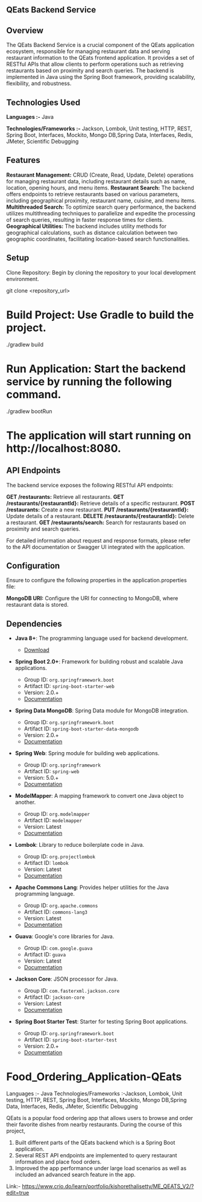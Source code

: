 ## QEats Backend Service
## Overview
The QEats Backend Service is a crucial component of the QEats application ecosystem, responsible for managing restaurant data and serving restaurant information to the QEats frontend application. It provides a set of RESTful APIs that allow clients to perform operations such as retrieving restaurants based on proximity and search queries. The backend is implemented in Java using the Spring Boot framework, providing scalability, flexibility, and robustness.

## Technologies Used

**Languages :-** Java

**Technologies/Frameworks :-** Jackson, Lombok, Unit testing, HTTP, REST, Spring Boot, Interfaces, Mockito, Mongo DB,Spring Data, Interfaces, Redis, JMeter, Scientific Debugging


## Features
**Restaurant Management:** CRUD (Create, Read, Update, Delete) operations for managing restaurant data, including restaurant details such as name, location, opening hours, and menu items.
**Restaurant Search:** The backend offers endpoints to retrieve restaurants based on various parameters, including geographical proximity, restaurant name, cuisine, and menu items.
**Multithreaded Search:** To optimize search query performance, the backend utilizes multithreading techniques to parallelize and expedite the processing of search queries, resulting in faster response times for clients.
**Geographical Utilities:** The backend includes utility methods for geographical calculations, such as distance calculation between two geographic coordinates, facilitating location-based search functionalities.

## Setup
Clone Repository: Begin by cloning the repository to your local development environment.

git clone <repository_url>

# Build Project: Use Gradle to build the project.
./gradlew build

# Run Application: Start the backend service by running the following command.
./gradlew bootRun

# The application will start running on http://localhost:8080.


## API Endpoints
The backend service exposes the following RESTful API endpoints:

**GET /restaurants:** Retrieve all restaurants.
**GET /restaurants/{restaurantId}:** Retrieve details of a specific restaurant.
**POST /restaurants:** Create a new restaurant.
**PUT /restaurants/{restaurantId}:** Update details of a restaurant.
**DELETE /restaurants/{restaurantId}:** Delete a restaurant.
**GET /restaurants/search:** Search for restaurants based on proximity and search queries.

For detailed information about request and response formats, please refer to the API documentation or Swagger UI integrated with the application.

## Configuration
Ensure to configure the following properties in the application.properties file:

**MongoDB URI:** Configure the URI for connecting to MongoDB, where restaurant data is stored.


## Dependencies

- **Java 8+**: The programming language used for backend development.
  - [Download](https://www.oracle.com/java/technologies/javase/javase-jdk8-downloads.html)

- **Spring Boot 2.0+**: Framework for building robust and scalable Java applications.
  - Group ID: `org.springframework.boot`
  - Artifact ID: `spring-boot-starter-web`
  - Version: 2.0.+
  - [Documentation](https://spring.io/projects/spring-boot)

- **Spring Data MongoDB**: Spring Data module for MongoDB integration.
  - Group ID: `org.springframework.boot`
  - Artifact ID: `spring-boot-starter-data-mongodb`
  - Version: 2.0.+
  - [Documentation](https://spring.io/projects/spring-data-mongodb)

- **Spring Web**: Spring module for building web applications.
  - Group ID: `org.springframework`
  - Artifact ID: `spring-web`
  - Version: 5.0.+
  - [Documentation](https://spring.io/guides/gs/spring-boot/)

- **ModelMapper**: A mapping framework to convert one Java object to another.
  - Group ID: `org.modelmapper`
  - Artifact ID: `modelmapper`
  - Version: Latest
  - [Documentation](http://modelmapper.org/getting-started/)

- **Lombok**: Library to reduce boilerplate code in Java.
  - Group ID: `org.projectlombok`
  - Artifact ID: `lombok`
  - Version: Latest
  - [Documentation](https://projectlombok.org/)

- **Apache Commons Lang**: Provides helper utilities for the Java programming language.
  - Group ID: `org.apache.commons`
  - Artifact ID: `commons-lang3`
  - Version: Latest
  - [Documentation](https://commons.apache.org/proper/commons-lang/)

- **Guava**: Google's core libraries for Java.
  - Group ID: `com.google.guava`
  - Artifact ID: `guava`
  - Version: Latest
  - [Documentation](https://github.com/google/guava)

- **Jackson Core**: JSON processor for Java.
  - Group ID: `com.fasterxml.jackson.core`
  - Artifact ID: `jackson-core`
  - Version: Latest
  - [Documentation](https://github.com/FasterXML/jackson-core)

- **Spring Boot Starter Test**: Starter for testing Spring Boot applications.
  - Group ID: `org.springframework.boot`
  - Artifact ID: `spring-boot-starter-test`
  - Version: 2.0.+
  - [Documentation](https://spring.io/guides/gs/testing-web/)


# Food_Ordering_Application-QEats
Languages :- Java
Technologies/Frameworks :-Jackson, Lombok, Unit testing, HTTP, REST, Spring Boot, Interfaces, Mockito, Mongo DB,Spring Data, Interfaces, Redis, JMeter, Scientific Debugging

QEats is a popular food ordering app that allows users to browse and order their favorite dishes from nearby restaurants. During the course of this project,

1. Built different parts of the QEats backend which is a Spring Boot application.
2. Several REST API endpoints are implemented to query restaurant information and place food orders.
3. Improved the app performance under large load scenarios as well as included an advanced search feature in the app.

Link:- https://www.crio.do/learn/portfolio/kishorethalisetty/ME_QEATS_V2/?edit=true
